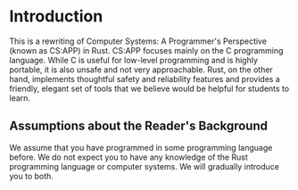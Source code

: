 # Introduction
This is a rewriting of Computer Systems: A Programmer's Perspective (known as CS:APP) in Rust. CS:APP focuses mainly on the C programming language. While C is useful for low-level programming and is highly portable, it is also unsafe and not very approachable. Rust, on the other hand, implements thoughtful safety and reliability features and provides a friendly, elegant set of tools that we believe would be helpful for students to learn.

## Assumptions about the Reader's Background
We assume that you have programmed in some programming language before. We do not expect you to have any knowledge of the Rust programming language or computer systems. We will gradually introduce you to both.